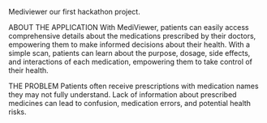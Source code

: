 Mediviewer our first hackathon project.

ABOUT THE APPLICATION With MediViewer, patients can easily access comprehensive details about the medications prescribed by their doctors, empowering them to make informed decisions about their health. With a simple scan, patients can learn about the purpose, dosage, side effects, and interactions of each medication, empowering them to take control of their health.

THE PROBLEM Patients often receive prescriptions with medication names they may not fully understand. Lack of information about prescribed medicines can lead to confusion, medication errors, and potential health risks.
